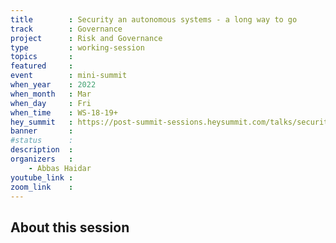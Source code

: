 ```yaml
---
title        : Security an autonomous systems - a long way to go
track        : Governance
project      : Risk and Governance
type         : working-session
topics       :
featured     :
event        : mini-summit
when_year    : 2022
when_month   : Mar
when_day     : Fri
when_time    : WS-18-19+
hey_summit   : https://post-summit-sessions.heysummit.com/talks/security-an-autonomous-systems-a-long-way-to-go/
banner       : 
#status      : 
description  :
organizers   :
    - Abbas Haidar  
youtube_link : 
zoom_link    : 
---
```


## About this session
